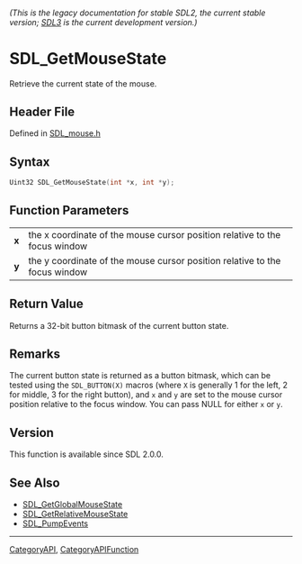 ###### (This is the legacy documentation for stable SDL2, the current stable version; [SDL3](https://wiki.libsdl.org/SDL3/) is the current development version.)
# SDL_GetMouseState

Retrieve the current state of the mouse.

## Header File

Defined in [SDL_mouse.h](https://github.com/libsdl-org/SDL/blob/SDL2/include/SDL_mouse.h)

## Syntax

```c
Uint32 SDL_GetMouseState(int *x, int *y);

```

## Function Parameters

|           |                                                                            |
| --------- | -------------------------------------------------------------------------- |
| **x**     | the x coordinate of the mouse cursor position relative to the focus window |
| **y**     | the y coordinate of the mouse cursor position relative to the focus window |

## Return Value

Returns a 32-bit button bitmask of the current button state.

## Remarks

The current button state is returned as a button bitmask, which can be
tested using the `SDL_BUTTON(X)` macros (where `X` is generally 1 for the
left, 2 for middle, 3 for the right button), and `x` and `y` are set to the
mouse cursor position relative to the focus window. You can pass NULL for
either `x` or `y`.

## Version

This function is available since SDL 2.0.0.

## See Also

* [SDL_GetGlobalMouseState](SDL_GetGlobalMouseState)
* [SDL_GetRelativeMouseState](SDL_GetRelativeMouseState)
* [SDL_PumpEvents](SDL_PumpEvents)

----
[CategoryAPI](CategoryAPI), [CategoryAPIFunction](CategoryAPIFunction)


